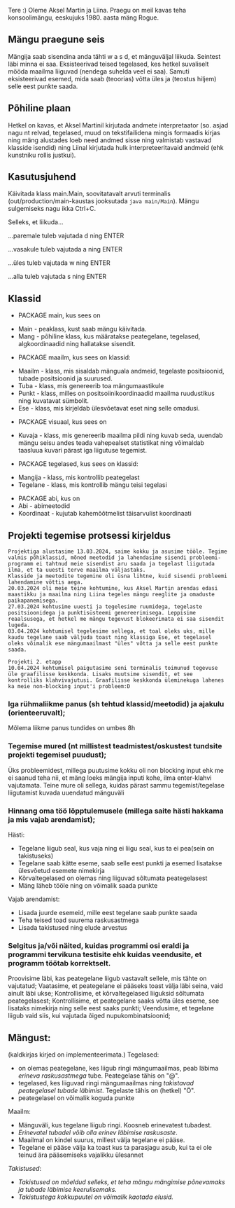 Tere :)
Oleme Aksel Martin ja Liina.
Praegu on meil kavas teha konsoolimängu, eeskujuks 1980. aasta mäng Rogue.

## Mängu praegune seis
Mängija saab sisendina anda tähti w a s d, et mänguväljal liikuda. Seintest läbi minna ei saa. 
Eksisteerivad teised tegelased, kes hetkel suvaliselt mööda maailma liiguvad (nendega suhelda veel ei saa).
Samuti eksisteerivad esemed, mida saab (teoorias) võtta üles ja (teostus hiljem) selle eest punkte saada.

## Põhiline plaan 
Hetkel on kavas, et Aksel Martinil kirjutada andmete interpretaator
(so. asjad nagu nt relvad, tegelased, muud on tekstifailidena mingis formaadis kirjas
ning mäng alustades loeb need andmed sisse ning valmistab vastavad klasside isendid)
ning Liinal kirjutada hulk interpreteeritavaid andmeid (ehk kunstniku rollis justkui).

## Kasutusjuhend
Käivitada klass main.Main, soovitatavalt arvuti terminalis (out/production/main-kaustas jooksutada `java main/Main`). Mängu sulgemiseks nagu ikka Ctrl+C.

Selleks, et liikuda...

...paremale tuleb vajutada d ning ENTER

...vasakule tuleb vajutada a ning ENTER

...üles tuleb vajutada w ning ENTER

...alla tuleb vajutada s ning ENTER

## Klassid
- PACKAGE main, kus sees on
* Main - peaklass, kust saab mängu käivitada.
* Mang - põhiline klass, kus määratakse peategelane, tegelased, algkoordinaadid ning hallatakse sisendit.

- PACKAGE maailm, kus sees on klassid:
* Maailm - klass, mis sisaldab mänguala andmeid, tegelaste positsioonid, tubade positsioonid ja suurused.
* Tuba - klass, mis genereerib toa mängumaastikule
* Punkt - klass, milles on positsoiinikoordinaadid maailma ruudustikus ning kuvatavat sümbolit.
* Ese - klass, mis kirjeldab ülesvõetavat eset ning selle omadusi.

- PACKAGE visuaal, kus sees on
* Kuvaja - klass, mis genereerib maailma pildi ning kuvab seda, uuendab mängu seisu andes teada vahepealset statistikat ning võimaldab taasluua kuvari pärast iga liigutuse tegemist.

- PACKAGE tegelased, kus sees on klassid:
* Mangija - klass, mis kontrollib peategelast
* Tegelane - klass, mis kontrollib mängu teisi tegelasi

- PACKAGE abi, kus on
- Abi - abimeetodid
- Koordinaat - kujutab kahemõõtmelist täisarvulist koordinaati

## Projekti tegemise protsessi kirjeldus
```
Projektiga alustasime 13.03.2024, saime kokku ja asusime tööle. Tegime valmis põhiklassid, mõned meetodid ja lahendasime sisendi probleemi- programm ei tahtnud meie sisendist aru saada ja tegelast liigutada ilma, et ta uuesti terve maailma väljastaks.
Klasside ja meetodite tegemine oli üsna lihtne, kuid sisendi probleemi lahendamine võttis aega.
20.03.2024 oli meie teine kohtumine, kus Aksel Martin arendas edasi maastikku ja maailma ning Liina tegeles mängu reeglite ja omaduste paikapanemisega.
27.03.2024 kohtusime uuesti ja tegelesime ruumidega, tegelaste positsioonidega ja punktisüsteemi genereerimisega. Leppisime reaalsusega, et hetkel me mängu tegevust blokeerimata ei saa sisendit lugeda.
03.04.2024 kohtumisel tegelesime sellega, et toal oleks uks, mille kaudu tegelane saab väljuda toast ning klassiga Ese, et tegelasel oleks võimalik ese mängumaailmast "üles" võtta ja selle eest punkte saada.

Projekti 2. etapp
10.04.2024 kohtumisel paigutasime seni terminalis toimunud tegevuse üle graafilisse keskkonda. Lisaks muutsime sisendit, et see kontrolliks klahvivajutusi. Graafilisse keskkonda üleminekuga lahenes ka meie non-blocking input'i probleem:D

```
### Iga rühmaliikme panus (sh tehtud klassid/meetodid) ja ajakulu (orienteeruvalt);
Mõlema liikme panus tundides on umbes 8h

### Tegemise mured (nt millistest teadmistest/oskustest tundsite projekti tegemisel puudust);
Üks probleemidest, millega puutusime kokku oli non blocking input ehk me ei saanud teha nii, et mäng loeks mängija inputi kohe, ilma enter-klahvi vajutamata.
Teine mure oli sellega, kuidas pärast sammu tegemist/tegelase liigutamist kuvada uuendatud mänguväli


### Hinnang oma töö lõpptulemusele (millega saite hästi hakkama ja mis vajab arendamist);
Hästi: 
* Tegelane liigub seal, kus vaja ning ei liigu seal, kus ta ei pea(sein on takistuseks)
* Tegelane saab kätte eseme, saab selle eest punkti ja esemed lisatakse ülesvõetud esemete nimekirja
* Kõrvaltegelased on olemas ning liiguvad sõltumata peategelasest
* Mäng läheb tööle ning on võimalik saada punkte

Vajab arendamist:
* Lisada juurde esemeid, mille eest tegelane saab punkte saada
* Teha teised toad suurema raskusastmega
* Lisada takistused ning elude arvestus

### Selgitus ja/või näited, kuidas programmi osi eraldi ja programmi tervikuna testisite ehk kuidas veendusite, et programm töötab korrektselt.

Proovisime läbi, kas peategelane liigub vastavalt sellele, mis tähte on vajutatud;
Vaatasime, et peategelane ei pääseks toast välja läbi seina, vaid ainult läbi ukse;
Kontrollisime, et kõrvaltegelased liiguksid sõltumata peategelasest;
Kontrollisime, et peategelane saaks võtta üles eseme, see lisataks nimekirja ning selle eest saaks punkti;
Veendusime, et tegelane liigub vaid siis, kui vajutada õiged nupukombinatsioonid;


## Mängust:
(kaldkirjas kirjed on implementeerimata.)
Tegelased:
* on olemas peategelane, kes liigub ringi mängumaailmas, peab läbima _erineva raskusastmega_ tube. Peategelase tähis on "@". 
* tegelased, kes liiguvad ringi mängumaailmas ning _takistavad peategelasel tubade läbimist_. Tegelaste tähis on (hetkel) "Ö".
* peategelasel on võimalik koguda punkte


Maailm: 
* Mänguväli, kus tegelane liigub ringi. Koosneb erinevatest tubadest.
* _Erinevatel tubadel võib olla erinev läbimise raskusaste_. 
* Maailmal on kindel suurus, millest välja tegelane ei pääse.
* Tegelane ei pääse välja ka toast kus ta parasjagu asub, kui ta ei ole teinud ära pääsemiseks vajalikku ülesannet


_Takistused_:
* _Takistused on mõeldud selleks, et teha mängu mängimise põnevamaks ja tubade läbimise keerulisemaks._
* _Takistustega kokkupuutel on võimalik kaotada elusid._

